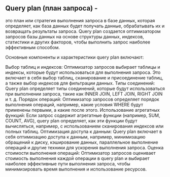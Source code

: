  ## Query plan (план запроса) - 
 
 это план или стратегия выполнения запроса в базе данных, которая определяет, как база данных будет получать данные, обрабатывать их и возвращать результаты запроса. Query plan создается оптимизатором запросов базы данных на основе структуры данных, индексов, статистики и других факторов, чтобы выполнить запрос наиболее эффективным способом.

Основные компоненты и характеристики query plan включают:

Выбор таблиц и индексов: Оптимизатор запросов выбирает таблицы и индексы, которые будут использоваться для выполнения запроса. Это включает в себя выбор таблиц, сканирование и присоединение таблиц, а также выбор индексов для фильтрации данных.
Типы соединений: Query plan определяет типы соединений, которые будут использоваться при выполнении запроса, такие как INNER JOIN, LEFT JOIN, RIGHT JOIN и т. д.
Порядок операций: Оптимизатор запросов определяет порядок выполнения операций, например, какие условия WHERE будут применены первыми, а какие после этого.
Использование агрегатных функций: Если запрос содержит агрегатные функции (например, SUM, COUNT, AVG), query plan определяет, как эти функции будут вычисляться, например, с использованием сканирования индексов или полных таблиц.
Оптимизация доступа к данным: Query plan включает в себя оптимизацию доступа к данным, например, минимизацию обращений к диску, кэширование данных, параллельное выполнение операций и другие техники для ускорения выполнения запроса.
Оценка стоимости выполнения операций: Оптимизатор запросов оценивает стоимость выполнения каждой операции в query plan и выбирает наиболее эффективные пути выполнения запроса, чтобы минимизировать время выполнения и использование ресурсов.